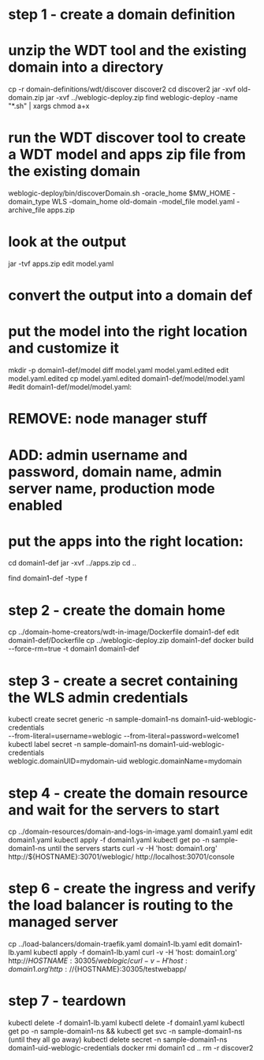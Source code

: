 # step 1 - create a domain definition

# unzip the WDT tool and the existing domain into a directory
cp -r domain-definitions/wdt/discover discover2
cd discover2
jar -xvf old-domain.zip
jar -xvf ../weblogic-deploy.zip
find weblogic-deploy -name "*.sh" | xargs chmod a+x

# run the WDT discover tool to create a WDT model and apps zip file from the existing domain
weblogic-deploy/bin/discoverDomain.sh -oracle_home $MW_HOME -domain_type WLS -domain_home old-domain -model_file model.yaml -archive_file apps.zip

# look at the output
jar -tvf apps.zip
edit model.yaml

# convert the output into a domain def

# put the model into the right location and customize it
mkdir -p domain1-def/model
diff model.yaml model.yaml.edited
edit model.yaml.edited
cp model.yaml.edited  domain1-def/model/model.yaml
#edit domain1-def/model/model.yaml:
#  REMOVE: node manager stuff
#  ADD:    admin username and password, domain name, admin server name, production mode enabled

# put the apps into the right location:
cd domain1-def
jar -xvf ../apps.zip
cd ..

find domain1-def -type f

# step 2 - create the domain home
cp ../domain-home-creators/wdt-in-image/Dockerfile domain1-def
edit domain1-def/Dockerfile
cp ../weblogic-deploy.zip domain1-def
docker build --force-rm=true -t domain1 domain1-def

# step 3 - create a secret containing the WLS admin credentials
kubectl create secret generic -n sample-domain1-ns domain1-uid-weblogic-credentials \
  --from-literal=username=weblogic --from-literal=password=welcome1
kubectl label secret -n sample-domain1-ns domain1-uid-weblogic-credentials \
  weblogic.domainUID=mydomain-uid weblogic.domainName=mydomain

# step 4 - create the domain resource and wait for the servers to start
cp ../domain-resources/domain-and-logs-in-image.yaml domain1.yaml
edit domain1.yaml
kubectl apply -f domain1.yaml
kubectl get po -n sample-domain1-ns
  until the servers starts
curl -v -H 'host: domain1.org' http://${HOSTNAME}:30701/weblogic/
http://localhost:30701/console

# step 6 - create the ingress and verify the load balancer is routing to the managed server
cp ../load-balancers/domain-traefik.yaml domain1-lb.yaml
edit domain1-lb.yaml
kubectl apply -f domain1-lb.yaml
curl -v -H 'host: domain1.org' http://${HOSTNAME}:30305/weblogic/
curl -v -H 'host: domain1.org' http://${HOSTNAME}:30305/testwebapp/

# step 7 - teardown
kubectl delete -f domain1-lb.yaml
kubectl delete -f domain1.yaml
kubectl get po -n sample-domain1-ns && kubectl get svc -n sample-domain1-ns
  (until they all go away)
kubectl delete secret -n sample-domain1-ns domain1-uid-weblogic-credentials
docker rmi domain1
cd ..
rm -r discover2
